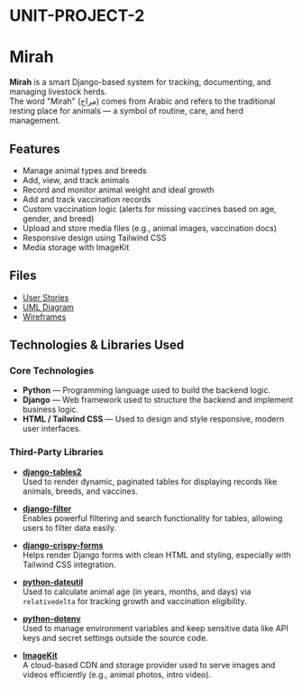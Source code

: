 # UNIT-PROJECT-2

# Mirah

**Mirah** is a smart Django-based system for tracking, documenting, and managing livestock herds.  
The word "Mirah" (مراح) comes from Arabic and refers to the traditional resting place for animals — a symbol of routine, care, and herd management.

## Features
- Manage animal types and breeds
- Add, view, and track animals
- Record and monitor animal weight and ideal growth
- Add and track vaccination records
- Custom vaccination logic (alerts for missing vaccines based on age, gender, and breed)
- Upload and store media files (e.g., animal images, vaccination docs)
- Responsive design using Tailwind CSS
- Media storage with ImageKit

## Files
- [User Stories](Files/Mirah_UserStories.pdf)
- [UML Diagram](Files/Mirah_UMLDiagram.png)
- [Wireframes](Files/Mirah_Wireframes.pdf)

## Technologies & Libraries Used
### Core Technologies
- **Python** — Programming language used to build the backend logic.
- **Django** — Web framework used to structure the backend and implement business logic.
- **HTML / Tailwind CSS** — Used to design and style responsive, modern user interfaces.

### Third-Party Libraries
- **[django-tables2](https://pypi.org/project/django-tables2/)**  
  Used to render dynamic, paginated tables for displaying records like animals, breeds, and vaccines.

- **[django-filter](https://pypi.org/project/django-filter/)**  
  Enables powerful filtering and search functionality for tables, allowing users to filter data easily.

- **[django-crispy-forms](https://pypi.org/project/django-crispy-forms/)**  
  Helps render Django forms with clean HTML and styling, especially with Tailwind CSS integration.

- **[python-dateutil](https://pypi.org/project/python-dateutil/)**  
  Used to calculate animal age (in years, months, and days) via `relativedelta` for tracking growth and vaccination eligibility.

- **[python-dotenv](https://pypi.org/project/python-dotenv/)**  
  Used to manage environment variables and keep sensitive data like API keys and secret settings outside the source code.

- **[ImageKit](https://imagekit.io/)**  
  A cloud-based CDN and storage provider used to serve images and videos efficiently (e.g., animal photos, intro video).